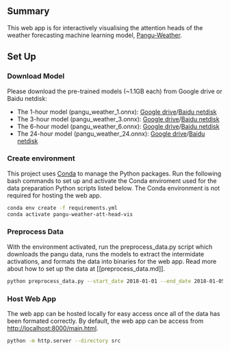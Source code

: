 ## Summary
This web app is for interactively visualising the attention heads of the weather forecasting machine learning model, [Pangu-Weather](https://github.com/198808xc/Pangu-Weather).

## Set Up

### Download Model
Please download the pre-trained models (~1.1GB each) from Google drive or Baidu netdisk:
- The 1-hour model (pangu_weather_1.onnx): [Google drive](https://drive.google.com/file/d/1fg5jkiN_5dHzKb-5H9Aw4MOmfILmeY-S/view?usp=share_link)/[Baidu netdisk](https://pan.baidu.com/s/1M7SAigVsCSH8hpw6DE8TDQ?pwd=ie0h)
- The 3-hour model (pangu_weather_3.onnx): [Google drive](https://drive.google.com/file/d/1EdoLlAXqE9iZLt9Ej9i-JW9LTJ9Jtewt/view?usp=share_link)/[Baidu netdisk](https://pan.baidu.com/s/197fZsoiCqZYzKwM7tyRrfg?pwd=gmcl)
- The 6-hour model (pangu_weather_6.onnx): [Google drive](https://drive.google.com/file/d/1a4XTktkZa5GCtjQxDJb_fNaqTAUiEJu4/view?usp=share_link)/[Baidu netdisk](https://pan.baidu.com/s/1q7IB7tNjqIwoGC7KVMPn4w?pwd=vxq3)
- The 24-hour model (pangu_weather_24.onnx): [Google drive](https://drive.google.com/file/d/1lweQlxcn9fG0zKNW8ne1Khr9ehRTI6HP/view?usp=share_link)/[Baidu netdisk](https://pan.baidu.com/s/179q2gkz2BrsOR6g3yfTVQg?pwd=eajy)

### Create environment
This project uses [Conda](https://docs.conda.io/projects/conda/en/latest/user-guide/install/index.html) to manage the Python packages. Run the following bash commands to set up and activate the Conda enviroment used for the data preparation Python scripts listed below. The Conda environment is not required for hosting the web app.

```bash
conda env create -f requirements.yml
conda activate pangu-weather-att-head-vis
```

### Preprocess Data
With the environment activated, run the preprocess_data.py script which downloads the pangu data, runs the models to extract the intermidate activations, and formats the data into binaries for the web app. Read more about how to set up the data at [[preprocess_data.md]].

```bash
python preprocess_data.py --start_date 2018-01-01 --end_date 2018-01-05
```

### Host Web App
The web app can be hosted locally for easy access once all of the data has been formated correctly. By default, the web app can be access from [http://localhost:8000/main.html](http://localhost:8000/main.html).

```bash
python -m http.server --directory src
```

